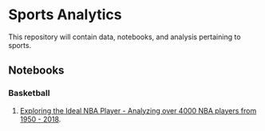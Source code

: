 # Sports Analytics 
This repository will contain data, notebooks, and analysis pertaining to sports. 

## Notebooks
### Basketball
1. [Exploring the Ideal NBA Player - Analyzing over 4000 NBA players from 1950 - 2018](https://github.com/isacmlee/sports-analytics/tree/master/player-analysis-for-scouts).
